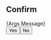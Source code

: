 ## Confirm
<div>{Args.Message}</div><div id="native-popup-options"><button OnClick="Popup.ConfirmYes()">Yes</button><button OnClick="Popup.ConfirmNo()">No</button></div>